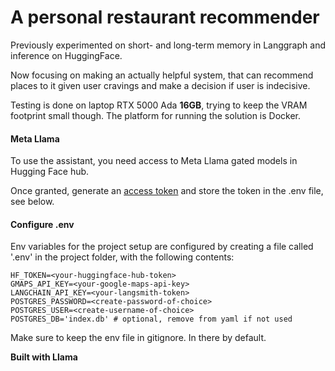 # A personal restaurant recommender
Previously experimented on short- and long-term memory in Langgraph and inference on HuggingFace.

Now focusing on making an actually helpful system, that can recommend places to it given user cravings and make a decision if user is indecisive.

Testing is done on laptop RTX 5000 Ada **16GB**, trying to keep the VRAM footprint small though.
The platform for running the solution is Docker.

#### Meta Llama

To use the assistant, you need access to Meta Llama gated models in Hugging Face hub.

Once granted, generate an [access token](https://huggingface.co/docs/hub/security-tokens) and store the token in the .env file, see below.

#### Configure .env

Env variables for the project setup are configured by creating a file called '.env' in the project folder, with the following contents:
```
HF_TOKEN=<your-huggingface-hub-token>
GMAPS_API_KEY=<your-google-maps-api-key>
LANGCHAIN_API_KEY=<your-langsmith-token>
POSTGRES_PASSWORD=<create-password-of-choice>
POSTGRES_USER=<create-username-of-choice>
POSTGRES_DB='index.db' # optional, remove from yaml if not used
```

Make sure to keep the env file in gitignore. In there by default.



**Built with Llama**
